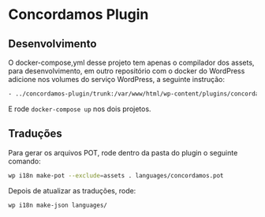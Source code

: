 # Concordamos Plugin

## Desenvolvimento

O docker-compose,yml desse projeto tem apenas o compilador dos assets, para desenvolvimento, em outro repositório com o docker do WordPress adicione nos volumes do serviço WordPress, a seguinte instrução:

```bash
- ../concordamos-plugin/trunk:/var/www/html/wp-content/plugins/concordamos
```

E rode `docker-compose up` nos dois projetos.

## Traduções

Para gerar os arquivos POT, rode dentro da pasta do plugin o seguinte comando:

```bash
wp i18n make-pot --exclude=assets . languages/concordamos.pot
```

Depois de atualizar as traduções, rode:

```bash
wp i18n make-json languages/
```
